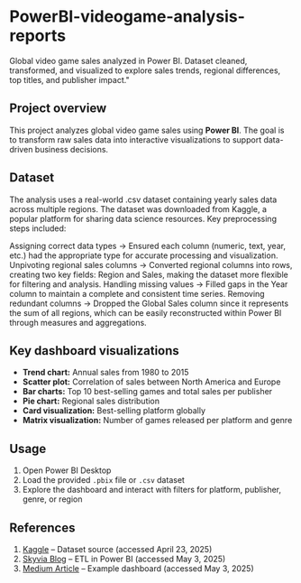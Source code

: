 # PowerBI-videogame-analysis-reports
Global video game sales analyzed in Power BI. Dataset cleaned, transformed, and visualized to explore sales trends, regional differences, top titles, and publisher impact."

## Project overview
This project analyzes global video game sales using **Power BI**. The goal is to transform raw sales data into interactive visualizations to support data-driven business decisions.

## Dataset
The analysis uses a real-world .csv dataset containing yearly sales data across multiple regions. The dataset was downloaded from Kaggle, a popular platform for sharing data science resources.
Key preprocessing steps included:

Assigning correct data types → Ensured each column (numeric, text, year, etc.) had the appropriate type for accurate processing and visualization.
Unpivoting regional sales columns → Converted regional columns into rows, creating two key fields: Region and Sales, making the dataset more flexible for filtering and analysis.
Handling missing values → Filled gaps in the Year column to maintain a complete and consistent time series.
Removing redundant columns → Dropped the Global Sales column since it represents the sum of all regions, which can be easily reconstructed within Power BI through measures and aggregations.

## Key dashboard visualizations
- **Trend chart:** Annual sales from 1980 to 2015  
- **Scatter plot:** Correlation of sales between North America and Europe  
- **Bar charts:** Top 10 best-selling games and total sales per publisher  
- **Pie chart:** Regional sales distribution  
- **Card visualization:** Best-selling platform globally  
- **Matrix visualization:** Number of games released per platform and genre  

## Usage
1. Open Power BI Desktop  
2. Load the provided `.pbix` file or `.csv` dataset  
3. Explore the dashboard and interact with filters for platform, publisher, genre, or region  


## References
1. [Kaggle](https://www.kaggle.com/) – Dataset source (accessed April 23, 2025)  
2. [Skyvia Blog](https://blog.skyvia.com/etl-in-power-bi/) – ETL in Power BI (accessed May 3, 2025)  
3. [Medium Article](https://medium.com/@andruvictortj7/video-games-sales-dashboard-using-power-query-and-unpivot-column-7c2f99fde9b2) – Example dashboard (accessed May 3, 2025)  
